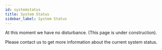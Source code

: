 ```yaml
---
id: systemstatus
title: System Status
sidebar_label: System Status
---
```

 At this moment we have no disturbance. (This page is under construction).
 
 Please contact us to get more information about the current system status.